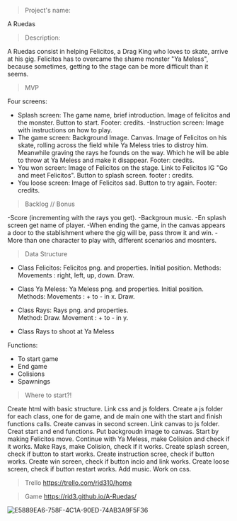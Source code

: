 
>Project's name:

A Ruedas


>Description:

A Ruedas consist in helping Felicitos, a Drag King who loves to skate, arrive at his gig. Felicitos has to overcame the shame monster "Ya Meless", because sometimes, getting to the stage can be more difficult than it seems.  



>MVP

Four screens:
- Splash screen:
The game name, brief introduction. Image of felicitos and the monster. Button to start.
Footer: credits.
-Instruction screen:
Image with instructions on how to play. 
- The game screen:
Background Image. Canvas. Image of Felicitos on his skate, rolling across the field while Ya Meless tries to distroy him. Meanwhile graving the rays he founds on the way. Which he will be able to throw at Ya Meless and make it disappear.
Footer: credits.   
- You won screen:
Image of Felicitos on the stage. Link to Felicitos IG "Go and meet Felicitos". Button to splash screen.
footer : credits.
- You loose screen:
Image of Felicitos sad. Button to try again.
Footer: credits. 


>Backlog // Bonus

-Score (incrementing with the rays you get).
-Backgroun music.
-En splash screen get name of player.
-When ending the game, in the canvas appears a door to the stablishment where the gig will be, pass throw it and win.
-More than one character to play with, different scenarios and mosnters.   

>Data Structure

- Class Felicitos:
Felicitos png. and properties. Initial position. 
Methods:
Movements : right, left, up, down. 
Draw. 


- Class Ya Meless:
Ya Meless png. and properties. Initial position.
Methods:
Movements : + to - in x. 
Draw. 

- Class Rays:
Rays png. and properties.  
Method:
Draw.
Movement : + to - in y.

- Class Rays to shoot at Ya Meless 

Functions:
- To start game
- End game
- Colisions
- Spawnings


> Where to start?!

Create html with basic structure. Link css and js folders. Create a js folder for each class, one for de game, and de main one with the start and finish functions calls.
Create canvas in second screen. Link canvas to js folder. 
Creat start and end functions. 
Put backgroudn image to canvas. Start by making Felicitos move. Continue with Ya Meless, make Colision and check if it works. Make Rays, make Colision, check if it works. 
Create splash screen, check if button to start works. 
Create instruction scree, check if button works. 
Create win screen, check if button incio and link works.
Create loose screen, check if button restart works.
Add music. 
Work on css. 


>Trello 
https://trello.com/rid310/home

>Game
https://rid3.github.io/A-Ruedas/



![E5889EA6-758F-4C1A-90ED-74AB3A9F5F36](https://user-images.githubusercontent.com/98284387/153594328-b2438e05-d37b-4df2-9854-940ffa7eda38.jpg)



